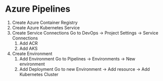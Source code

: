 # Azure Pipelines

1. Create Azure Container Registry
2. Create Azure Kubernetes Service
3. Create Service Connections
   Go to DevOps -> Project Settings -> Service Connections
   1. Add ACR
   2. Add AKS
4. Create Environment
   1. Add Environment
      Go to Pipelines -> Environments -> New environment
   2. Add Deployment
      Go to new Environment -> Add resource -> Add Kubernetes Cluster
